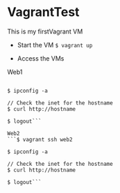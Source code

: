 # VagrantTest

This is my firstVagrant VM

- Start the VM
```$ vagrant up```

- Access the VMs 

Web1
```$ vagrant ssh web1

$ ipconfig -a

// Check the inet for the hostname
$ curl http://hostname

$ logout```

Web2
```$ vagrant ssh web2

$ ipconfig -a

// Check the inet for the hostname
$ curl http://hostname

$ logout```
